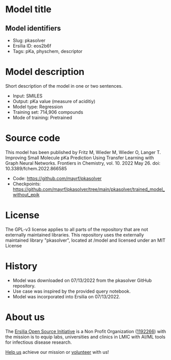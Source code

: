 # Model title
## Model identifiers
- Slug: pkasolver   
- Ersilia ID: eos2b6f
- Tags: pKa, physchem, descriptor

# Model description
Short description of the model in one or two sentences.
- Input: SMILES
- Output: pKa value (measure of aciditiy)
- Model type: Regression
- Training set: 714,906 compounds
- Mode of training: Pretrained

# Source code
This model has been published by Fritz M, Wieder M, Wieder O, Langer T. Improving Small Molecule pKa Prediction Using Transfer Learning with Graph Neural Networks. Frontiers in Chemistry, vol. 10. 2022 May 26. doi: 10.3389/fchem.2022.866585  

- Code: https://github.com/mayrf/pkasolver
- Checkpoints: https://github.com/mayrf/pkasolver/tree/main/pkasolver/trained_model_without_epik

# License
The GPL-v3 license applies to all parts of the repository that are not externally maintained libraries. This repository uses the externally maintained library "pkasolver", located at /model and licensed under an MIT License

# History 
- Model was downloaded on 07/13/2022 from the pkasolver GitHub repository. 
- Use case was inspired by the provided query notebook.
- Model was incorporated into Ersilia on 07/13/2022.

# About us
The [Ersilia Open Source Initiative](https://ersilia.io) is a Non Profit Organization ([1192266](https://register-of-charities.charitycommission.gov.uk/charity-search/-/charity-details/5170657/full-print)) with the mission is to equip labs, universities and clinics in LMIC with AI/ML tools for infectious disease research.

[Help us](https://www.ersilia.io/donate) achieve our mission or [volunteer](https://www.ersilia.io/volunteer) with us!
